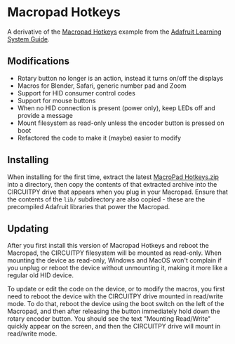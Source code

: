 # Macropad Hotkeys

A derivative of the
[Macropad Hotkeys](https://github.com/adafruit/Adafruit_Learning_System_Guides/blob/main/LICENSE)
example from the
[Adafruit Learning System Guide](https://learn.adafruit.com/macropad-hotkeys/project-code).


## Modifications

- Rotary button no longer is an action, instead it turns on/off the displays
- Macros for Blender, Safari, generic number pad and Zoom
- Support for HID consumer control codes
- Support for mouse buttons
- When no HID connection is present (power only), keep LEDs off and provide a message
- Mount filesystem as read-only unless the encoder button is pressed on boot
- Refactored the code to make it (maybe) easier to modify

## Installing

When installing for the first time, extract the latest
[MacroPad Hotkeys.zip](https://github.com/deckerego/Macropad_Hotkeys/releases/latest)
into a directory, then copy the contents of that extracted archive
into the CIRCUITPY drive that appears when you plug in your Macropad.
Ensure that the contents of the `lib/` subdirectory are also copied - these are
the precompiled Adafruit libraries that power the Macropad.

## Updating

After you first install this version of Macropad Hotkeys and reboot the Macropad,
the CIRCUITPY filesystem will be mounted as read-only. When mounting the device
as read-only, Windows and MacOS won't complain if you unplug or reboot the device
without unmounting it, making it more like a regular old HID device.

To update or edit the code on the device, or to modify the macros, you first
need to reboot the device with the CIRCUITPY drive mounted in read/write mode.
To do that, reboot the device using the boot switch on the left of the
Macropad, and then after releasing the button immediately hold down the
rotary encoder button. You should see the text "Mounting Read/Write" quickly
appear on the screen, and then the CIRCUITPY drive will mount in read/write mode.
